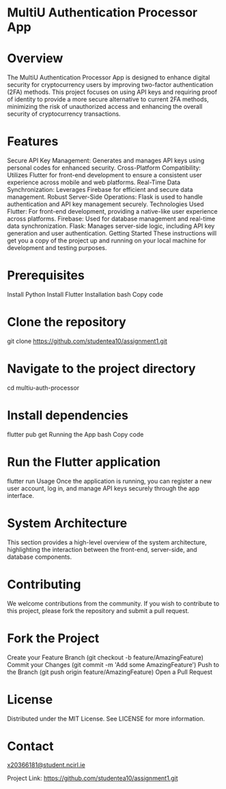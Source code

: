 # MultiU Authentication Processor App
# Overview
The MultiU Authentication Processor App is designed to enhance digital security for cryptocurrency users by improving two-factor authentication (2FA) methods. This project focuses on using API keys and requiring proof of identity to provide a more secure alternative to current 2FA methods, minimizing the risk of unauthorized access and enhancing the overall security of cryptocurrency transactions.

# Features
Secure API Key Management: Generates and manages API keys using personal codes for enhanced security.
Cross-Platform Compatibility: Utilizes Flutter for front-end development to ensure a consistent user experience across mobile and web platforms.
Real-Time Data Synchronization: Leverages Firebase for efficient and secure data management.
Robust Server-Side Operations: Flask is used to handle authentication and API key management securely.
Technologies Used
Flutter: For front-end development, providing a native-like user experience across platforms.
Firebase: Used for database management and real-time data synchronization.
Flask: Manages server-side logic, including API key generation and user authentication.
Getting Started
These instructions will get you a copy of the project up and running on your local machine for development and testing purposes.

# Prerequisites
Install Python
Install Flutter
Installation
bash
Copy code
# Clone the repository
git clone https://github.com/studentea10/assignment1.git
# Navigate to the project directory
cd multiu-auth-processor
# Install dependencies
flutter pub get
Running the App
bash
Copy code
# Run the Flutter application
flutter run
Usage
Once the application is running, you can register a new user account, log in, and manage API keys securely through the app interface.

# System Architecture
This section provides a high-level overview of the system architecture, highlighting the interaction between the front-end, server-side, and database components.


# Contributing
We welcome contributions from the community. If you wish to contribute to this project, please fork the repository and submit a pull request.

# Fork the Project
Create your Feature Branch (git checkout -b feature/AmazingFeature)
Commit your Changes (git commit -m 'Add some AmazingFeature')
Push to the Branch (git push origin feature/AmazingFeature)
Open a Pull Request
# License
Distributed under the MIT License. See LICENSE for more information.

# Contact
x20366181@student.ncirl.ie

Project Link: https://github.com/studentea10/assignment1.git
